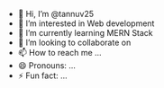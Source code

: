 - 👋 Hi, I’m @tannuv25
- 👀 I’m interested in Web development
- 🌱 I’m currently learning MERN Stack
- 💞️ I’m looking to collaborate on 
- 📫 How to reach me ...
- 😄 Pronouns: ...
- ⚡ Fun fact: ...

<!---
tannuv25/tannuv25 is a ✨ special ✨ repository because its `README.md` (this file) appears on your GitHub profile.
You can click the Preview link to take a look at your changes.
--->
